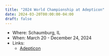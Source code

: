```yaml
---
title: "2024 World Championship at Adepticon"
date: 2024-03-20T00:00:00-04:00
draft: false
---
```


- Where:  Schaumburg, IL
- When: March 20 - December 24, 2024
- Links:
  - [Adepticon](https://www.adepticon.org/)